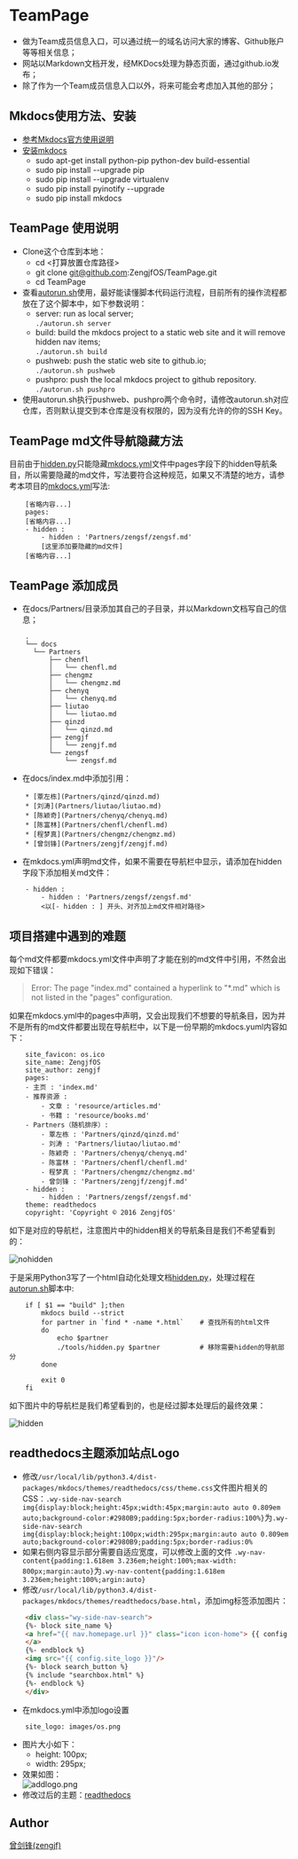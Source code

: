 # TeamPage

  * 做为Team成员信息入口，可以通过统一的域名访问大家的博客、Github账户等等相关信息；
  * 网站以Markdown文档开发，经MKDocs处理为静态页面，通过github.io发布；
  * 除了作为一个Team成员信息入口以外，将来可能会考虑加入其他的部分；

## Mkdocs使用方法、安装

  * [参考Mkdocs官方使用说明](http://www.mkdocs.org/)
  * [安装mkdocs](http://www.mkdocs.org/#installation)
    * sudo apt-get install python-pip python-dev build-essential 
    * sudo pip install --upgrade pip 
    * sudo pip install --upgrade virtualenv 
    * sudo pip install pyinotify --upgrade
    * sudo pip install mkdocs

## TeamPage 使用说明

  * Clone这个仓库到本地：
    * cd <打算放置仓库路径>
    * git clone git@github.com:ZengjfOS/TeamPage.git
    * cd TeamPage
  * 查看[autorun.sh](autorun.sh)使用，最好能读懂脚本代码运行流程，目前所有的操作流程都放在了这个脚本中，如下参数说明：
    * server: run as local server;  
      `./autorun.sh server`
    * build: build the mkdocs project to a static web site and it will remove hidden nav items;  
      `./autorun.sh build`
    * pushweb: push the static web site to github.io;  
      `./autorun.sh pushweb`
    * pushpro: push the local mkdocs project to github repository.  
      `./autorun.sh pushpro`
  * 使用autorun.sh执行pushweb、pushpro两个命令时，请修改autorun.sh对应仓库，否则默认提交到本仓库是没有权限的，因为没有允许的你的SSH Key。

## TeamPage md文件导航隐藏方法

目前由于[hidden.py](tools/hidden.py)只能隐藏[mkdocs.yml](mkdocs.yml)文件中pages字段下的hidden导航条目，所以需要隐藏的md文件，写法要符合这种规范，如果又不清楚的地方，请参考本项目的[mkdocs.yml](mkdocs.yml)写法:

```
    [省略内容...]
    pages:
    [省略内容...]
    - hidden :
        - hidden : 'Partners/zengsf/zengsf.md' 
        [这里添加要隐藏的md文件]
    [省略内容...]
```

## TeamPage 添加成员

  * 在docs/Partners/目录添加其自己的子目录，并以Markdown文档写自己的信息；

```
    .
    └── docs
      └── Partners
          ├── chenfl
          │   └── chenfl.md
          ├── chengmz
          │   └── chengmz.md
          ├── chenyq
          │   └── chenyq.md
          ├── liutao
          │   └── liutao.md
          ├── qinzd
          │   └── qinzd.md
          ├── zengjf
          │   └── zengjf.md
          └── zengsf
              └── zengsf.md
```

  * 在docs/index.md中添加引用：

```
    * [覃左栋](Partners/qinzd/qinzd.md)
    * [刘涛](Partners/liutao/liutao.md)
    * [陈颖奇](Partners/chenyq/chenyq.md)
    * [陈富林](Partners/chenfl/chenfl.md)
    * [程梦真](Partners/chengmz/chengmz.md)
    * [曾剑锋](Partners/zengjf/zengjf.md)
```

  * 在mkdocs.yml声明md文件，如果不需要在导航栏中显示，请添加在hidden字段下添加相关md文件：

```
    - hidden :
        - hidden : 'Partners/zengsf/zengsf.md' 
        <以[- hidden : ] 开头、对齐加上md文件相对路径>
```

## 项目搭建中遇到的难题

每个md文件都要mkdocs.yml文件中声明了才能在别的md文件中引用，不然会出现如下错误：

> Error: The page "index.md" contained a hyperlink to "*.md" which is not listed in the "pages" configuration.

如果在mkdocs.yml中的pages中声明，又会出现我们不想要的导航条目，因为并不是所有的md文件都要出现在导航栏中，以下是一份早期的mkdocs.yuml内容如下：

```
    site_favicon: os.ico
    site_name: ZengjfOS
    site_author: zengjf
    pages:
    - 主页 : 'index.md'
    - 推荐资源 :
        - 文章 : 'resource/articles.md'
        - 书籍 : 'resource/books.md'
    - Partners（随机排序）:
        - 覃左栋 : 'Partners/qinzd/qinzd.md'
        - 刘涛 : 'Partners/liutao/liutao.md'
        - 陈颖奇 : 'Partners/chenyq/chenyq.md'
        - 陈富林 : 'Partners/chenfl/chenfl.md'
        - 程梦真 : 'Partners/chengmz/chengmz.md'
        - 曾剑锋 : 'Partners/zengjf/zengjf.md'
    - hidden :
        - hidden : 'Partners/zengsf/zengsf.md' 
    theme: readthedocs
    copyright: 'Copyright © 2016 ZengjfOS'
```

如下是对应的导航栏，注意图片中的hidden相关的导航条目是我们不希望看到的：

![nohidden](images/navnohidden.png)

于是采用Python3写了一个html自动化处理文档[hidden.py](tools/hidden.py)，处理过程在[autorun.sh](autorun.sh)脚本中:

```shell
    if [ $1 == "build" ];then
        mkdocs build --strict
        for partner in `find * -name *.html`    # 查找所有的html文件
        do
            echo $partner
            ./tools/hidden.py $partner          # 移除需要hidden的导航部分
        done

        exit 0
    fi
```

如下图片中的导航栏是我们希望看到的，也是经过脚本处理后的最终效果：

![hidden](images/navhidden.png)

## readthedocs主题添加站点Logo
  * 修改`/usr/local/lib/python3.4/dist-packages/mkdocs/themes/readthedocs/css/theme.css`文件图片相关的CSS：`.wy-side-nav-search img{display:block;height:45px;width:45px;margin:auto auto 0.809em auto;background-color:#2980B9;padding:5px;border-radius:100%}`为`.wy-side-nav-search img{display:block;height:100px;width:295px;margin:auto auto 0.809em auto;background-color:#2980B9;padding:5px;border-radius:0%`
  * 如果右侧内容显示部分需要自适应宽度，可以修改上面的文件 `.wy-nav-content{padding:1.618em 3.236em;height:100%;max-width: 800px;margin:auto}`为`.wy-nav-content{padding:1.618em 3.236em;height:100%;argin:auto}`
  * 修改`/usr/local/lib/python3.4/dist-packages/mkdocs/themes/readthedocs/base.html`，添加img标签添加图片：
```html
    <div class="wy-side-nav-search">
    {%- block site_name %}
    <a href="{{ nav.homepage.url }}" class="icon icon-home"> {{ config.site_name }}
    </a>
    {%- endblock %}
    <img src="{{ config.site_logo }}"/>
    {%- block search_button %}
    {% include "searchbox.html" %}
    {%- endblock %}
    </div>
```
  * 在mkdocs.yml中添加logo设置
```
    site_logo: images/os.png
```
  * 图片大小如下：
    * height: 100px;
    * width: 295px;
  * 效果如图：  
    ![addlogo.png](images/addlogo.png)
  * 修改过后的主题：[readthedocs](https://github.com/ZengjfOS/readthedocs)

## Author

[曾剑锋(zengjf)](http://www.cnblogs.com/zengjfgit/)
